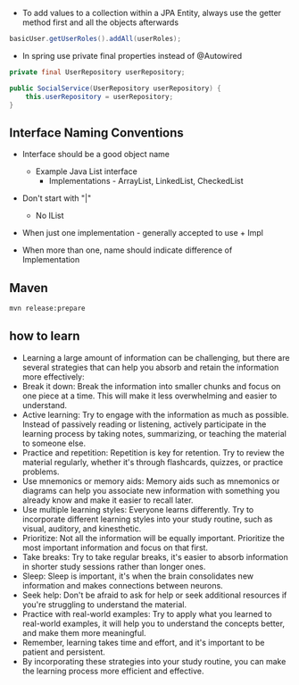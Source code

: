 - To add values to a collection within a JPA Entity, always use the getter method first and all the objects afterwards
```java
basicUser.getUserRoles().addAll(userRoles);
```

- In spring use private final properties instead of @Autowired

```java
private final UserRepository userRepository;

public SocialService(UserRepository userRepository) {
    this.userRepository = userRepository;
}
```

## Interface Naming Conventions

- Interface should be a good object name
    - Example Java List interface
        - Implementations - ArrayList, LinkedList, CheckedList
- Don't start with "|"
    - No IList

- When just one implementation - generally accepted to use <Interface Name> + Impl
- When more than one, name should indicate difference of Implementation

## Maven

```bash
mvn release:prepare
```

## how to learn

- Learning a large amount of information can be challenging, but there are several strategies that can help you absorb 
and retain the information more effectively:
- Break it down: Break the information into smaller chunks and focus on one piece at a time. This will make it less 
overwhelming and easier to understand.
- Active learning: Try to engage with the information as much as possible. Instead of passively reading or listening, 
actively participate in the learning process by taking notes, summarizing, or teaching the material to someone else.
- Practice and repetition: Repetition is key for retention. Try to review the material regularly, whether it's through 
flashcards, quizzes, or practice problems.
- Use mnemonics or memory aids: Memory aids such as mnemonics or diagrams can help you associate new information 
with something you already know and make it easier to recall later.
- Use multiple learning styles: Everyone learns differently. Try to incorporate different learning styles into your 
study routine, such as visual, auditory, and kinesthetic.
- Prioritize: Not all the information will be equally important. Prioritize the most important information and focus on 
that first.
- Take breaks: Try to take regular breaks, it's easier to absorb information in shorter study sessions rather than 
longer ones.
- Sleep: Sleep is important, it's when the brain consolidates new information and makes connections between neurons.
- Seek help: Don't be afraid to ask for help or seek additional resources if you're struggling to understand the material.
- Practice with real-world examples: Try to apply what you learned to real-world examples, it will help you to understand 
the concepts better, and make them more meaningful.
- Remember, learning takes time and effort, and it's important to be patient and persistent. 
- By incorporating these strategies into your study routine, you can make the learning process more efficient and effective.
